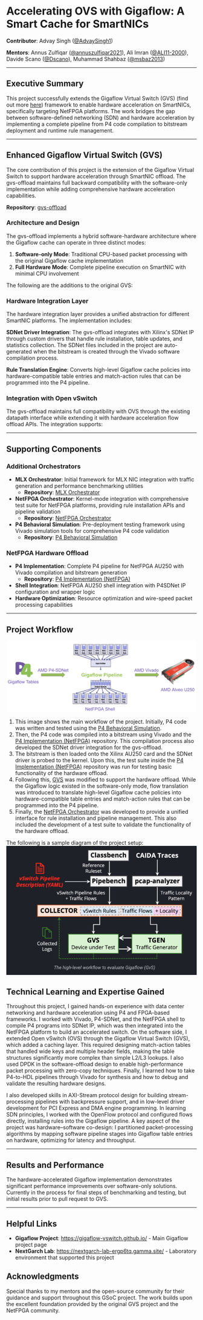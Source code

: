 # Accelerating OVS with Gigaflow: A Smart Cache for SmartNICs

**Contributor**: Advay Singh ([@AdvaySingh1])

**Mentors**: Annus Zulfiqar ([@annuszulfiqar2021]), Ali Imran ([@ALI11-2000]), Davide Scano ([@Dscano]), Muhammad Shahbaz ([@msbaz2013])

[@AdvaySingh1]: https://github.com/AdvaySingh1
[@annuszulfiqar2021]: https://github.com/annuszulfiqar2021
[@ALI11-2000]: https://github.com/ALI11-2000
[@Dscano]: https://github.com/Dscano
[@msbaz2013]: https://github.com/msbaz2013

---

## Executive Summary

This project successfully extends the Gigaflow Virtual Switch (GVS) (find out more [here](https://gigaflow-vswitch.github.io/)) framework to enable hardware acceleration on SmartNICs, specifically targeting NetFPGA platforms. The work bridges the gap between software-defined networking (SDN) and hardware acceleration by implementing a complete pipeline from P4 code compilation to bitstream deployment and runtime rule management.

---

## Enhanced Gigaflow Virtual Switch (GVS)

The core contribution of this project is the extension of the Gigaflow Virtual Switch to support hardware acceleration through SmartNIC offload. The gvs-offload maintains full backward compatibility with the software-only implementation while adding comprehensive hardware acceleration capabilities.

**Repository**: [gvs-offload](https://github.com/AdvaySingh1/gvs-offload/tree/main)

### Architecture and Design

The gvs-offload implements a hybrid software-hardware architecture where the Gigaflow cache can operate in three distinct modes:

1. **Software-only Mode**: Traditional CPU-based packet processing with the original Gigaflow cache implementation
2. **Full Hardware Mode**: Complete pipeline execution on SmartNIC with minimal CPU involvement

The following are the additions to the original GVS:

### Hardware Integration Layer

The hardware integration layer provides a unified abstraction for different SmartNIC platforms. The implementation includes:

**SDNet Driver Integration**: The gvs-offload integrates with Xilinx's SDNet IP through custom drivers that handle rule installation, table updates, and statistics collection. The SDNet files included in the project are auto-generated when the bitstream is created through the Vivado software compilation process.

**Rule Translation Engine**: Converts high-level Gigaflow cache policies into hardware-compatible table entries and match-action rules that can be programmed into the P4 pipeline.

### Integration with Open vSwitch

The gvs-offload maintains full compatibility with OVS through the existing datapath interface while extending it with hardware acceleration flow offload APIs. The integration supports:

---

## Supporting Components

### Additional Orchestrators
- **MLX Orchestrator**: Initial framework for MLX NIC integration with traffic generation and performance benchmarking utilities
  - **Repository**: [MLX Orchestrator](https://github.com/AdvaySingh1/gigaflow-orchestrator/tree/main)
- **NetFPGA Orchestrator**: Kernel-mode integration with comprehensive test suite for NetFPGA platforms, providing rule installation APIs and pipeline validation
  - **Repository**: [NetFPGA Orchestrator](https://github.com/AdvaySingh1/gigaflow-orchestrator-p4sdnet-offload)
- **P4 Behavioral Simulation**: Pre-deployment testing framework using Vivado simulation tools for comprehensive P4 code validation
  - **Repository**: [P4 Behavioral Simulation](https://github.com/AdvaySingh1/p4c-sdnet-Behavioral-Sim)

### NetFPGA Hardware Offload
- **P4 Implementation**: Complete P4 pipeline for NetFPGA AU250 with Vivado compilation and bitstream generation
  - **Repository**: [P4 Implementation (NetFPGA)](https://github.com/AdvaySingh1/NetFPGA-au250-Offload)
- **Shell Integration**: NetFPGA AU250 shell integration with P4SDNet IP configuration and wrapper logic
- **Hardware Optimization**: Resource optimization and wire-speed packet processing capabilities

---

## Project Workflow
![Alt text](assets/GSOC_img_1.png "GVS Acceleration Image")
1. This image shows the main workflow of the project. Initially, P4 code was written and tested using the [P4 Behavioral Simulation](https://github.com/AdvaySingh1/p4c-sdnet-Behavioral-Sim). 
2. Then, the P4 code was compiled into a bitstream using Vivado and the [P4 Implementation (NetFPGA)](https://github.com/AdvaySingh1/NetFPGA-au250-Offload) repository. This compilation process also developed the SDNet driver integration for the gvs-offload.
3. The bitstream is then loaded onto the Xilinx AU250 card and the SDNet driver is probed to the kernel. Upon this, the test suite inside the [P4 Implementation (NetFPGA)](https://github.com/AdvaySingh1/NetFPGA-au250-Offload) repository was run for testing basic functionality of the hardware offload.
4. Following this, [GVS](https://github.com/AdvaySingh1/gvs) was modified to support the hardware offload. While the Gigaflow logic existed in the software-only mode, flow translation was introduced to translate high-level Gigaflow cache policies into hardware-compatible table entries and match-action rules that can be programmed into the P4 pipeline.
5. Finally, the [NetFPGA Orchestrator](https://github.com/AdvaySingh1/gigaflow-orchestrator-p4sdnet-offload) was developed to provide a unified interface for rule installation and pipeline management. This also included the development of a test suite to validate the functionality of the hardware offload.

The following is a sample diagram of the project setup:
![Alt text](assets/GSOC_img_2.png "Orchestration Image")

## Technical Learning and Expertise Gained

Throughout this project, I gained hands-on experience with data center networking and hardware acceleration using P4 and FPGA-based frameworks. I worked with Vivado, P4-SDNet, and the NetFPGA shell to compile P4 programs into SDNet IP, which was then integrated into the NetFPGA platform to build an accelerated switch. On the software side, I extended Open vSwitch (OVS) through the Gigaflow Virtual Switch (GVS), which added a caching layer. This required designing match-action tables that handled wide keys and multiple header fields, making the table structures significantly more complex than simple L2/L3 lookups. I also used DPDK in the software-offload design to enable high-performance packet processing with zero-copy techniques. Finally, I learned how to take P4-to-HDL pipelines through Vivado for synthesis and how to debug and validate the resulting hardware designs.


I also developed skills in AXI-Stream protocol design for building stream-processing pipelines with backpressure support, and in low-level driver development for PCI Express and DMA engine programming. In learning SDN principles, I worked with the OpenFlow protocol and configured flows directly, installing rules into the Gigaflow pipeline. A key aspect of the project was hardware–software co-design: I partitioned packet-processing algorithms by mapping software pipeline stages into Gigaflow table entries on hardware, optimizing for latency and throughput.

---

## Results and Performance

The hardware-accelerated Gigaflow implementation demonstrates significant performance improvements over software-only solutions. Currently in the process for final steps of benchmarking and testing, but initial results prior to pull request to GVS.

---

## Helpful Links

- **Gigaflow Project**: https://gigaflow-vswitch.github.io/ - Main Gigaflow project page
- **NextGarch Lab**: https://nextgarch-lab-ergp6tq.gamma.site/ - Laboratory environment that supported this project

## Acknowledgments

Special thanks to my mentors and the open-source community for their guidance and support throughout this GSoC project. The work builds upon the excellent foundation provided by the original GVS project and the NetFPGA community.
